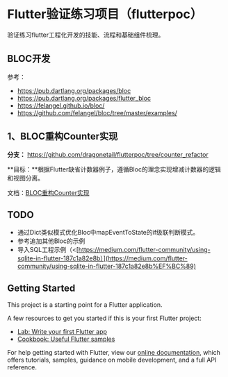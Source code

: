 # Flutter验证练习项目（flutterpoc）

验证练习flutter工程化开发的技能、流程和基础组件梳理。

## BLOC开发

参考：

- <https://pub.dartlang.org/packages/bloc>
- <https://pub.dartlang.org/packages/flutter_bloc>
- <https://felangel.github.io/bloc/>
- <https://github.com/felangel/bloc/tree/master/examples/>



## 1、BLOC重构Counter实现

**分支：** <https://github.com/dragonetail/flutterpoc/tree/counter_refactor>

**目标：**根据Flutter缺省计数器例子，遵循Bloc的理念实现增减计数器的逻辑和视图分离。

文档：[BLOC重构Counter实现](./docs/1-counter_refactor.md)





## TODO

- 通过Dict类似模式优化Bloc中mapEventToState的if级联判断模式。
- 参考追加其他Bloc的示例
- 导入SQL工程示例（<[https://medium.com/flutter-community/using-sqlite-in-flutter-187c1a82e8b）](https://medium.com/flutter-community/using-sqlite-in-flutter-187c1a82e8b%EF%BC%89)



## Getting Started

This project is a starting point for a Flutter application.

A few resources to get you started if this is your first Flutter project:

- [Lab: Write your first Flutter app](https://flutter.io/docs/get-started/codelab)
- [Cookbook: Useful Flutter samples](https://flutter.io/docs/cookbook)

For help getting started with Flutter, view our [online documentation](https://flutter.io/docs), which offers tutorials, samples, guidance on mobile development, and a full API reference.

